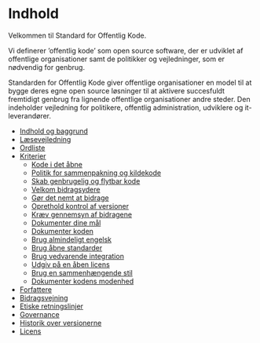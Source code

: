 # Indhold

Velkommen til Standard for Offentlig Kode.

Vi definerer ’offentlig kode’ som open source software, der er udviklet af offentlige organisationer samt de politikker og vejledninger, som er nødvendig for genbrug.

Standarden for Offentlig Kode giver offentlige organisationer en model til at bygge deres egne open source løsninger til at aktivere succesfuldt fremtidigt genbrug fra lignende offentlige organisationer andre steder. Den indeholder vejledning for politikere, offentlig administration, udviklere og it-leverandører.

* [Indhold og baggrund](introduction.md)
* [Læsevejledning](readers-guide.md)
* [Ordliste](glossary.md)
* [Kriterier](criteria/)
  * [Kode i det åbne](criteria/code-in-the-open.md)
  * [Politik for sammenpakning og kildekode](criteria/bundle-policy-and-code.md)
  * [Skab genbrugelig og flytbar kode](criteria/reusable-and-portable-codebases.md)
  * [Velkom bidragsydere](criteria/open-to-contributions.md)
  * [Gør det nemt at bidrage](criteria/make-contributing-easy.md)
  * [Oprethold kontrol af versioner](criteria/version-control-and-history.md)
  * [Kræv gennemsyn af bidragene](criteria/require-review.md)
  * [Dokumenter dine mål](criteria/document-objectives.md)
  * [Dokumenter koden](criteria/documenting.md)
  * [Brug almindeligt engelsk](criteria/understandable-english-first.md)
  * [Brug åbne standarder](criteria/open-standards.md)
  * [Brug vedvarende integration](criteria/continuous-integration.md)
  * [Udgiv på en åben licens](criteria/open-licenses.md)
  * [Brug en sammenhængende stil](criteria/style.md)
  * [Dokumenter kodens modenhed](criteria/document-maturity.md)
* [Forfattere](AUTHORS.md)
* [Bidragsvejning](CONTRIBUTING.md)
* [Etiske retningslinjer](CODE_OF_CONDUCT.md)
* [Governance](GOVERNANCE.md)
* [Historik over versionerne](CHANGELOG.md)
* [Licens](LICENSE.md)
